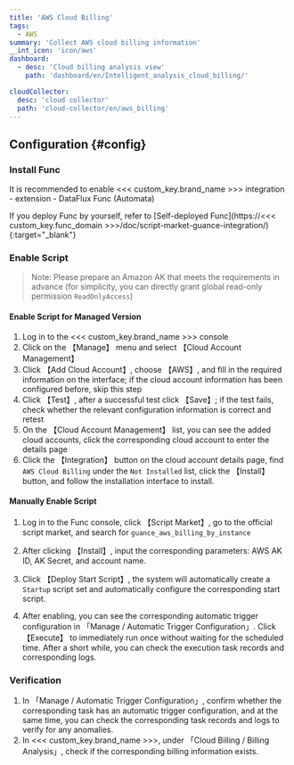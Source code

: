 ```yaml
---
title: 'AWS Cloud Billing'
tags: 
  - AWS
summary: 'Collect AWS cloud billing information'
__int_icon: 'icon/aws'
dashboard:
  - desc: 'Cloud billing analysis view'
    path: 'dashboard/en/Intelligent_analysis_cloud_billing/'

cloudCollector:
  desc: 'cloud collector'
  path: 'cloud-collector/en/aws_billing'
---
```


## Configuration {#config}

### Install Func

It is recommended to enable <<< custom_key.brand_name >>> integration - extension - DataFlux Func (Automata)

If you deploy Func by yourself, refer to [Self-deployed Func](https://<<< custom_key.func_domain >>>/doc/script-market-guance-integration/){:target="_blank"}

### Enable Script

> Note: Please prepare an Amazon AK that meets the requirements in advance (for simplicity, you can directly grant global read-only permission `ReadOnlyAccess`)

#### Enable Script for Managed Version

1. Log in to the <<< custom_key.brand_name >>> console
2. Click on the 【Manage】 menu and select 【Cloud Account Management】
3. Click 【Add Cloud Account】, choose 【AWS】, and fill in the required information on the interface; if the cloud account information has been configured before, skip this step
4. Click 【Test】, after a successful test click 【Save】; if the test fails, check whether the relevant configuration information is correct and retest
5. On the 【Cloud Account Management】 list, you can see the added cloud accounts, click the corresponding cloud account to enter the details page
6. Click the 【Integration】 button on the cloud account details page, find `AWS Cloud Billing` under the `Not Installed` list, click the 【Install】 button, and follow the installation interface to install.


#### Manually Enable Script

1. Log in to the Func console, click 【Script Market】, go to the official script market, and search for `guance_aws_billing_by_instance`

2. After clicking 【Install】, input the corresponding parameters: AWS AK ID, AK Secret, and account name.

3. Click 【Deploy Start Script】, the system will automatically create a `Startup` script set and automatically configure the corresponding start script.

4. After enabling, you can see the corresponding automatic trigger configuration in 「Manage / Automatic Trigger Configuration」. Click 【Execute】 to immediately run once without waiting for the scheduled time. After a short while, you can check the execution task records and corresponding logs.


### Verification

1. In 「Manage / Automatic Trigger Configuration」, confirm whether the corresponding task has an automatic trigger configuration, and at the same time, you can check the corresponding task records and logs to verify for any anomalies.
2. In <<< custom_key.brand_name >>>, under 「Cloud Billing / Billing Analysis」, check if the corresponding billing information exists.